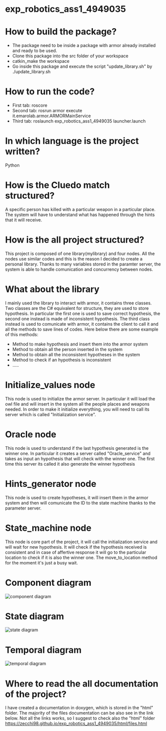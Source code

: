 # exp_robotics_ass1_4949035


# How to build the package?
- The package need to be inside a package with armor already installed and ready to be used.
- Clone this package into the src folder of your workspace
- catkin_make the workspace
- Go inside this package and execute the script "update_library.sh" by ./update_library.sh


# How to run the code?
- First tab: roscore
- Second tab: rosrun armor execute it.emarolab.armor.ARMORMainService
- Third tab: roslaunch exp_robotics_ass1_4949035 launcher.launch


# In which language is the project written?
Python


# How is the Cluedo match structured?
A specific person has killed with a particular weapon in a particular place. The system will have to understand what has happened through the hints that it will receive.


# How is the all project structured?
This project is composed of one library(mylibrary) and four nodes. All the nodes use similar codes and this is the reason I decided to create a personal library. Thanks to many variables stored in the paramter server, the system is able to handle comunication and concurrency between nodes.


# What about the library
I mainly used the library to interact with armor, it contains three classes. Two classes are the C# equivalent for structure, they are used to store hypothesis. In particular the first one is used to save correct hypothesis, the second one instead is made of inconsistent hypothesis.
The third class instead is used to comunicate with armor, it contains the client to call it and all the methods to save lines of codes. 
Here below there are some example of this methods:
- Method to make hypothesis and insert them into the armor system
- Method to obtain all the person inserted in the system
- Method to obtain all the inconsistent hypotheses in the system
- Method to check if an hypothesis is inconsistent
- .....


# Initialize_values node
This node is used to initialize the armor server. In particular it will load the owl file and will insert in the system all the people places and weapons needed. In order to make it initialize everything, you will need to call its server which is called "Initialization service".


# Oracle node
This node is used to understand if the last hypothesis generated is the winner one. In particular it creates a server called "Oracle_service" and takes as input an hypothesis that will check with the winner one. The first time this server its called it also generate the winner hypothesis


# Hints_generator node
This node is used to create hypotheses, it will insert them in the armor system and then will comunicate the ID to the state machine thanks to the parameter server.


# State_machine node
This node is core part of the project, it will call the initialization service and will wait for new hypothesis.
It will check if the hypothesis received is consistent and in case of affertive response it will go to the particular location to check if it is also the winner one.
The move_to_location method for the moment it's just a busy wait.

# Component diagram
![component diagram](https://user-images.githubusercontent.com/78590047/141748734-6a5c9d89-94f5-47c1-9927-444df0286691.PNG)

# State diagram
![state diagram](https://user-images.githubusercontent.com/78590047/141750068-393cd9a9-690a-4091-93df-04d33447b49c.png)

# Temporal diagram
![temporal diagram](https://user-images.githubusercontent.com/78590047/141755697-11457d88-75d0-43ee-bf96-9c8c8c59851f.png)

# Where to read the all documentation of the project?
I have created a documentation in doxygen, which is stored in the "html" folder. The majority of the files documentation can be also see in the link below. Not all the links works, so I suggest to check also the "html" folder
https://zecchi98.github.io/exp_robotics_ass1_4949035/html/files.html
